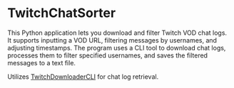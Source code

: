 # TwitchChatSorter
This Python application lets you download and filter Twitch VOD chat logs. It supports inputting a VOD URL, filtering messages by usernames, and adjusting timestamps. The program uses a CLI tool to download chat logs, processes them to filter specified usernames, and saves the filtered messages to a text file.

Utilizes [TwitchDownloaderCLI](https://github.com/lay295/TwitchDownloader)  for chat log retrieval.
